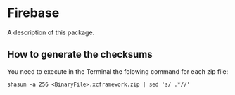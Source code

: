 # Firebase

A description of this package.

## How to generate the checksums

You need to execute in the Terminal the folowing command for each zip file:

`shasum -a 256 <BinaryFile>.xcframework.zip | sed 's/ .*//'` 
